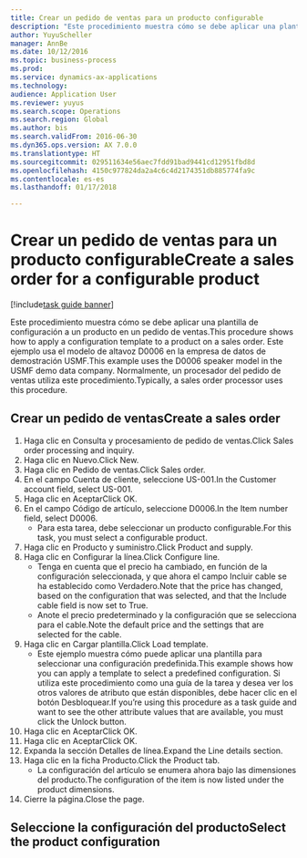 ```yaml
--- 
title: Crear un pedido de ventas para un producto configurable
description: "Este procedimiento muestra cómo se debe aplicar una plantilla de configuración a un producto en un pedido de ventas."
author: YuyuScheller
manager: AnnBe
ms.date: 10/12/2016
ms.topic: business-process
ms.prod: 
ms.service: dynamics-ax-applications
ms.technology: 
audience: Application User
ms.reviewer: yuyus
ms.search.scope: Operations
ms.search.region: Global
ms.author: bis
ms.search.validFrom: 2016-06-30
ms.dyn365.ops.version: AX 7.0.0
ms.translationtype: HT
ms.sourcegitcommit: 029511634e56aec7fdd91bad9441cd12951fbd8d
ms.openlocfilehash: 4150c977824da2a4c6c4d2174351db885774fa9c
ms.contentlocale: es-es
ms.lasthandoff: 01/17/2018

---
```

# <a name="create-a-sales-order-for-a-configurable-product"></a><span data-ttu-id="dca06-103">Crear un pedido de ventas para un producto configurable</span><span class="sxs-lookup"><span data-stu-id="dca06-103">Create a sales order for a configurable product</span></span>

[!include[task guide banner](../../includes/task-guide-banner.md)]

<span data-ttu-id="dca06-104">Este procedimiento muestra cómo se debe aplicar una plantilla de configuración a un producto en un pedido de ventas.</span><span class="sxs-lookup"><span data-stu-id="dca06-104">This procedure shows how to apply a configuration template to a product on a sales order.</span></span> <span data-ttu-id="dca06-105">Este ejemplo usa el modelo de altavoz D0006 en la empresa de datos de demostración USMF.</span><span class="sxs-lookup"><span data-stu-id="dca06-105">This example uses the D0006 speaker model in the USMF demo data company.</span></span> <span data-ttu-id="dca06-106">Normalmente, un procesador del pedido de ventas utiliza este procedimiento.</span><span class="sxs-lookup"><span data-stu-id="dca06-106">Typically, a sales order processor uses this procedure.</span></span>


## <a name="create-a-sales-order"></a><span data-ttu-id="dca06-107">Crear un pedido de ventas</span><span class="sxs-lookup"><span data-stu-id="dca06-107">Create a sales order</span></span>
1. <span data-ttu-id="dca06-108">Haga clic en Consulta y procesamiento de pedido de ventas.</span><span class="sxs-lookup"><span data-stu-id="dca06-108">Click Sales order processing and inquiry.</span></span>
2. <span data-ttu-id="dca06-109">Haga clic en Nuevo.</span><span class="sxs-lookup"><span data-stu-id="dca06-109">Click New.</span></span>
3. <span data-ttu-id="dca06-110">Haga clic en Pedido de ventas.</span><span class="sxs-lookup"><span data-stu-id="dca06-110">Click Sales order.</span></span>
4. <span data-ttu-id="dca06-111">En el campo Cuenta de cliente, seleccione US-001.</span><span class="sxs-lookup"><span data-stu-id="dca06-111">In the Customer account field, select US-001.</span></span> 
5. <span data-ttu-id="dca06-112">Haga clic en Aceptar</span><span class="sxs-lookup"><span data-stu-id="dca06-112">Click OK.</span></span>
6. <span data-ttu-id="dca06-113">En el campo Código de artículo, seleccione D0006.</span><span class="sxs-lookup"><span data-stu-id="dca06-113">In the Item number field, select D0006.</span></span>
    * <span data-ttu-id="dca06-114">Para esta tarea, debe seleccionar un producto configurable.</span><span class="sxs-lookup"><span data-stu-id="dca06-114">For this task, you must select a configurable product.</span></span>  
7. <span data-ttu-id="dca06-115">Haga clic en Producto y suministro.</span><span class="sxs-lookup"><span data-stu-id="dca06-115">Click Product and supply.</span></span>
8. <span data-ttu-id="dca06-116">Haga clic en Configurar la línea.</span><span class="sxs-lookup"><span data-stu-id="dca06-116">Click Configure line.</span></span>
    * <span data-ttu-id="dca06-117">Tenga en cuenta que el precio ha cambiado, en función de la configuración seleccionada, y que ahora el campo Incluir cable se ha establecido como Verdadero.</span><span class="sxs-lookup"><span data-stu-id="dca06-117">Note that the price has changed, based on the configuration that was selected, and that the Include cable field is now set to True.</span></span>  
    * <span data-ttu-id="dca06-118">Anote el precio predeterminado y la configuración que se selecciona para el cable.</span><span class="sxs-lookup"><span data-stu-id="dca06-118">Note the default price and the settings that are selected for the cable.</span></span>  
9. <span data-ttu-id="dca06-119">Haga clic en Cargar plantilla.</span><span class="sxs-lookup"><span data-stu-id="dca06-119">Click Load template.</span></span>
    * <span data-ttu-id="dca06-120">Este ejemplo muestra cómo puede aplicar una plantilla para seleccionar una configuración predefinida.</span><span class="sxs-lookup"><span data-stu-id="dca06-120">This example shows how you can apply a template to select a predefined configuration.</span></span> <span data-ttu-id="dca06-121">Si utiliza este procedimiento como una guía de la tarea y desea ver los otros valores de atributo que están disponibles, debe hacer clic en el botón Desbloquear.</span><span class="sxs-lookup"><span data-stu-id="dca06-121">If you’re using this procedure as a task guide and want to see the other attribute values that are available, you must click the Unlock button.</span></span>  
10. <span data-ttu-id="dca06-122">Haga clic en Aceptar</span><span class="sxs-lookup"><span data-stu-id="dca06-122">Click OK.</span></span>
11. <span data-ttu-id="dca06-123">Haga clic en Aceptar</span><span class="sxs-lookup"><span data-stu-id="dca06-123">Click OK.</span></span>
12. <span data-ttu-id="dca06-124">Expanda la sección Detalles de línea.</span><span class="sxs-lookup"><span data-stu-id="dca06-124">Expand the Line details section.</span></span>
13. <span data-ttu-id="dca06-125">Haga clic en la ficha Producto.</span><span class="sxs-lookup"><span data-stu-id="dca06-125">Click the Product tab.</span></span>
    * <span data-ttu-id="dca06-126">La configuración del artículo se enumera ahora bajo las dimensiones del producto.</span><span class="sxs-lookup"><span data-stu-id="dca06-126">The configuration of the item is now listed under the product dimensions.</span></span>  
14. <span data-ttu-id="dca06-127">Cierre la página.</span><span class="sxs-lookup"><span data-stu-id="dca06-127">Close the page.</span></span>

## <a name="select-the-product-configuration"></a><span data-ttu-id="dca06-128">Seleccione la configuración del producto</span><span class="sxs-lookup"><span data-stu-id="dca06-128">Select the product configuration</span></span>


